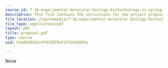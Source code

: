 ```yaml
---
course_id: 7-16-experimental-molecular-biology-biotechnology-ii-spring-2005
description: This file contains the intructions for the project proposal.
file_location: /coursemedia/7-16-experimental-molecular-biology-biotechnology-ii-spring-2005/91adb303e2c4f0158f9e21531b28914a_proposal.pdf
file_type: application/pdf
layout: pdf
title: proposal.pdf
type: course
uid: 91adb303e2c4f0158f9e21531b28914a

---
```

None